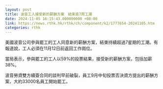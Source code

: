 ```yaml
---
layout: post
title: 波音工人接受新的薪酬方案　結束逾7周工潮
date: 2024-11-05 16:15:43.000000000 +08:00
link: https://news.rthk.hk/rthk/ch/component/k2/1777654-20241105.htm
categories: rthk
---
```


美國波音公司參與罷工的工人同意新的薪酬方案，結束持續超過7星期的工潮。有報道說，工人必須在11月12日前返回工作崗位。

當局表示，參與罷工的工人以59%的投票結果，接受新的薪酬方案，包括加薪38%。

波音勞資雙方續簽合同的談判早前破裂，員工9月中旬投票否決資方提出的薪酬方案，大約33000名員工開始罷工。
